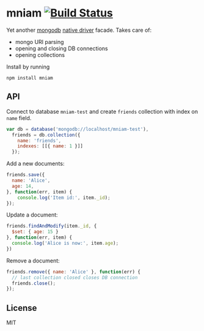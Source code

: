 # mniam [![Build Status](https://secure.travis-ci.org/code42day/mniam.png)](http://travis-ci.org/code42day/mniam)


Yet another [mongodb][] [native driver][2] facade.
Takes care of:

- mongo URI parsing
- opening and closing DB connections
- opening collections

Install by running

    npm install mniam

## API

Connect to database `mniam-test` and create `friends` collection with index on ```name``` field.

```javascript
var db = database('mongodb://localhost/mniam-test'),
  friends = db.collection({
    name: 'friends',
    indexes: [[{ name: 1 }]]
  });
```

Add a new documents:

```javascript
friends.save({
  name: 'Alice',
  age: 14,
}, function(err, item) {
	console.log('Item id:', item._id);
});
```

Update a document:

```javascript
friends.findAndModify(item._id, {
  $set: { age: 15 }
}, function(err, item) {
  console.log('Alice is now:', item.age);
})
```

Remove a document:

```javascript
friends.remove({ name: 'Alice' }, function(err) {
  // last collection closed closes DB connection
  friends.close();
});

```

## License

MIT


[mongodb]: http://www.mongodb.org
[2]: http://github.com/mongodb/node-mongodb-native.git

